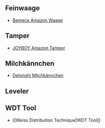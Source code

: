 
## Feinwaage
 - [Bemece Amazon Waage](https://www.amazon.de/bemece-Wiederaufladbare-kaffeewaage-Multifunktionale-Lebensmittelwaage/dp/B0BGH8R5DG/ref=sr_1_5?crid=2ZHQ5L1GP9Q6L&dib=eyJ2IjoiMSJ9.rlNItcrvd5S-LN5hrqYISYxhgMkQ-Rx8QPpL6KsCs1sWiwfftAgWnzLV2HAPffCxTKQJrmAjJ1pG4auQBRPdXpjOLXkxEXB4DjjBixKXI5AczhiIh9RA0OmvHrnZozFjoXNrYkcN-fb2gnooP8G6ll6dKT0sVrumKTfylgMKjSnBzYxXYV7fIfqKKxAPeXJpSZEUyuXRVvAlJoMpNh3crcldnACBnN2KqG8dPbevIUoZSt5pKE11TXnMIxDRejV0jT5KzSuZzHw2pW87eyeDVJvOjpNz892LFgJAuCaMHq3w2K8YMtBRIM8nG1IZ6qYPOdbjvBtS7mvey8Mgmz8SUJF0dhqjuez2mv2zZvAxMIR1jTVuWo4ibZpcvAu4Q08T9vB-M6LlZT9dK6in8coMJnJ0WayXF55354jZJo6BnCAeoBM2n9E_-JtFpvNsz6jR.fxsp4IchLKq6bVF5gLgYpNh88OC_Dn1gDjjdd9kzngg&dib_tag=se&keywords=kaffee%2Bwaage&nsdOptOutParam=true&qid=1736496743&sprefix=Kaffee%2Bw%2Caps%2C99&sr=8-5&th=1)
 
## Tamper
- [JOYBOY Amazon Tamper](https://www.amazon.de/dp/B097XR9R2X?ref=cm_sw_r_cso_wa_apin_dp_PGNZ2EYNJRPKDFP2BK77&ref_=cm_sw_r_cso_wa_apin_dp_PGNZ2EYNJRPKDFP2BK77&social_share=cm_sw_r_cso_wa_apin_dp_PGNZ2EYNJRPKDFP2BK77&starsLeft=1&skipTwisterOG=1)

## Milchkännchen
- [Delonghi Milchkännchen](https://www.delonghi.com/de-de/milchaufschaeum-kaennchen-dlsc060-350-ml-/p/DLSC060)

## Leveler


## WDT Tool
- [[Weiss Distribution Technique|WDT Tool]]